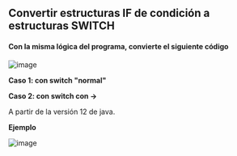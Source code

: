 ## Convertir estructuras IF de condición a estructuras SWITCH

#### Con la misma lógica del programa, convierte el siguiente código 

![image](https://user-images.githubusercontent.com/91023374/134683884-45d41933-b570-40bd-948b-ba658f2fb83e.png)

**Caso 1: con switch "normal"**

**Caso 2: con switch con ->**

A partir de la versión 12 de java.

**Ejemplo**

![image](https://user-images.githubusercontent.com/91023374/138682861-bff61a89-f273-4358-9b44-a0a4640db356.png)

